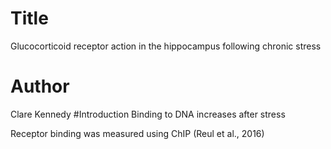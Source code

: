 # Title
Glucocorticoid receptor action in the hippocampus following chronic stress
# Author 
Clare Kennedy
#Introduction
Binding to DNA increases after stress

Receptor binding was measured using ChIP (Reul et al., 2016)
